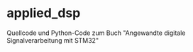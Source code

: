 # applied_dsp
Quellcode und Python-Code zum Buch "Angewandte digitale Signalverarbeitung mit STM32"
